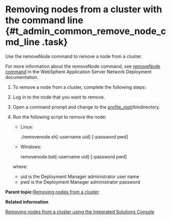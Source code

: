 # Removing nodes from a cluster with the command line {#t_admin_common_remove_node_cmd_line .task}

Use the removeNode command to remove a node from a cluster.

For more information about the removeNode command, see [removeNode command](https://www.ibm.com/docs/en/was-nd/8.5.5?topic=tools-removenode-command) in the WebSphere Application Server Network Deployment documentation.

1.  To remove a node from a cluster, complete the following steps:
2.  Log in to the node that you want to remove.

3.  Open a command prompt and change to the [profile\_root](../plan/i_ovr_r_directory_conventions.md)/bindirectory.

4.  Run the following script to remove the node:

    -   Linux:

        ./removenode.sh\[-username uid\] \[-password pwd\]

    -   Windows:

        removenode.bat\[-username uid\] \[-password pwd\]

    where:

    -   uid is the Deployment Manager administrator user name
    -   pwd is the Deployment Manager administrator password

**Parent topic:**[Removing nodes from a cluster](../admin/c_admin_common_remove_nodes.md)

**Related information**  


[Removing nodes from a cluster using the Integrated Solutions Console](../admin/t_admin_common_remove_node.md)

